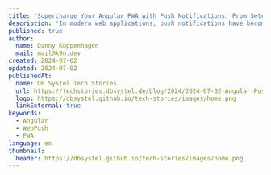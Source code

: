 ```yaml
---
title: 'Supercharge Your Angular PWA with Push Notifications: From Setup to Debugging'
description: 'In modern web applications, push notifications have become an essential feature for engaging users. Service workers are crucial in enabling this functionality by running scripts in the background, independent of a web page. This guide will walk you through setting up a service worker with push notifications in Angular, including testing, verifying, debugging, and avoiding common pitfalls.'
published: true
author:
  name: Danny Koppenhagen
  mail: mail@k9n.dev
created: 2024-07-02
updated: 2024-07-02
publishedAt:
  name: DB Systel Tech Stories
  url: https://techstories.dbsystel.de/blog/2024/2024-07-02-Angular-Push-Notifications.html
  logo: https://dbsystel.github.io/tech-stories/images/home.png
  linkExternal: true
keywords:
  - Angular
  - WebPush
  - PWA
language: en
thumbnail:
  header: https://dbsystel.github.io/tech-stories/images/home.png
---
```

